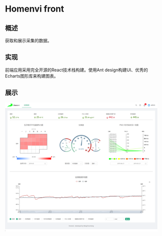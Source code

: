 # Homenvi front

## 概述

获取和展示采集的数据。

## 实现

前端应用采用完全开源的React技术栈构建。使用Ant design构建UI、优秀的Echarts图形库来构建图表。

## 展示

![1564320520470](assets/1564320520470.png)